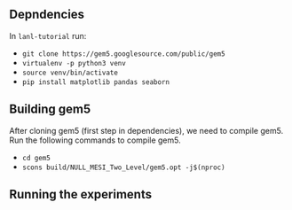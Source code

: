 
## Depndencies

In `lanl-tutorial` run:
* `git clone https://gem5.googlesource.com/public/gem5`
* `virtualenv -p python3 venv`
* `source venv/bin/activate`
* `pip install matplotlib pandas seaborn`

## Building gem5

After cloning gem5 (first step in dependencies), we need to compile gem5. Run
the following commands to compile gem5.
* `cd gem5`
* `scons build/NULL_MESI_Two_Level/gem5.opt -j$(nproc)`

## Running the experiments
